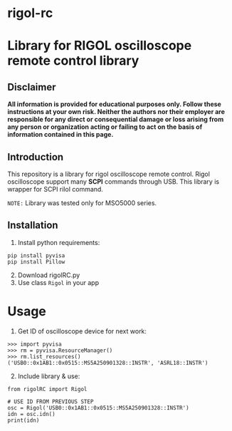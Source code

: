 # rigol-rc
# Library for RIGOL oscilloscope remote control library
## **Disclaimer**

**All information is provided for educational purposes only. Follow these instructions at your own risk. Neither the authors nor their employer are responsible for any direct or consequential damage or loss arising from any person or organization acting or failing to act on the basis of information contained in this page.**

## Introduction

This repository is a library for rigol oscilloscope remote control. Rigol oscilloscope support many **SCPI** commands through USB. This library is wrapper for SCPI rilol command.

`NOTE:` Library  was tested only for MSO5000 series.
## Installation 

1) Install python requirements:
```
pip install pyvisa
pip install Pillow
```
2) Download rigolRC.py
3) Use class `Rigol` in your app

# Usage

1) Get ID of oscilloscope device for next work:
```
>>> import pyvisa
>>> rm = pyvisa.ResourceManager()
>>> rm.list_resources()
('USB0::0x1AB1::0x0515::MS5A250901328::INSTR', 'ASRL18::INSTR')
```
2) Include library & use:
```
from rigolRC import Rigol

# USE ID FROM PREVIOUS STEP
osc = Rigol('USB0::0x1AB1::0x0515::MS5A250901328::INSTR') 
idn = osc.idn()
print(idn)
```

